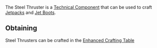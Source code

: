The Steel Thruster is a [Technical Component](https://github.com/TheBusyBiscuit/Slimefun4/wiki/Technical-Components) that can be used to craft [Jetpacks](https://github.com/TheBusyBiscuit/Slimefun4/wiki/Jetpacks) and [Jet Boots](https://github.com/TheBusyBiscuit/Slimefun4/wiki/Jet-Boots).

## Obtaining
Steel Thrusters can be crafted in the [Enhanced Crafting Table](https://github.com/TheBusyBiscuit/Slimefun4/wiki/Enhanced-Crafting-Table)
